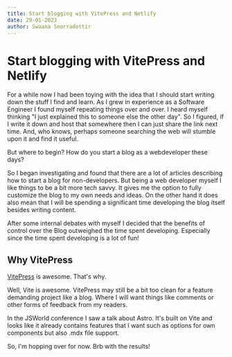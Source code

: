 ```yaml
---
title: Start blogging with VitePress and Netlify
date: 29-01-2023
author: Swaana Snorradottir
---
```


# Start blogging with VitePress and Netlify

For a while now I had been toying with the idea that I should start writing down the stuff I find and learn. As I 
grew in experience as a Software Engineer I found myself repeating things over and over. I heard myself thinking "I 
just explained this to someone else the other day". So I figured, if I write it down and host that somewhere then I 
can just share the link next time. And, who knows, perhaps someone searching the web will stumble upon it and find 
it useful.

But where to begin? How do you start a blog as a webdeveloper these days?

So I began investigating and found that there are a lot of articles describing how to start a blog for non-developers. 
But being a web developer myself I like things to be a bit more tech savvy. It gives me the option to fully 
customize the blog to my own needs and ideas. On the other hand it does also mean that I will be spending a significant 
time developing the blog itself besides writing content.

After some internal debates with myself I decided that the benefits of control over the Blog 
outweighed the time spent developing. Especially since the time spent developing is a lot of fun!

## Why VitePress

[VitePress](https://vitepress.vuejs.org/) is awesome. That's why.

Well, Vite is awesome. VitePress may still be a bit too clean for a feature demanding project like a blog. Where I 
will want things like comments or other forms of feedback from my readers.

In the JSWorld conference I saw a talk about Astro. It's built on Vite and looks like it already contains features 
that I want such as options for own components but also .mdx file support.

So, I'm hopping over for now. Brb with the results!
